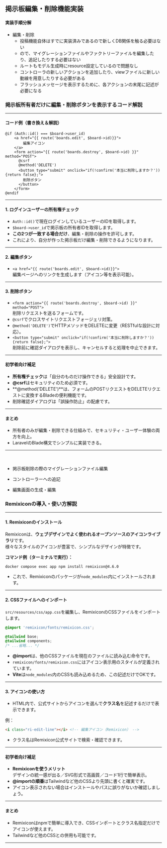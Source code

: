 ## 掲示板編集・削除機能実装

#### 実装手順分解

- 編集・削除
  - 投稿機能自体はすでに実装済みであるので新しくDB関係を触る必要はない
  - ので、マイグレーションファイルやファクトリーファイルを編集したり、追記したりする必要はない
  - ルートもモデル生成時にresource設定しているので問題なし
  - コントローラの新しいアクションを追加したり、viewファイルに新しい動線を用意したりする必要がある
  - フラッシュメッセージを表示するために、各アクションの末尾に記述が必要になる
    

### 掲示板所有者だけに編集・削除ボタンを表示するコード解説

---

#### コード例（書き換え＆解説）

```blade
@if (Auth::id() === $board->user_id)
    <a href="{{ route('boards.edit', $board->id)}}">
        編集アイコン
    </a>
    <form action="{{ route('boards.destroy', $board->id) }}" method="POST">
      @csrf
      @method('DELETE')
      <button type="submit" onclick="if(!confirm('本当に削除しますか？')){return false};">
        削除ボタン
      </button>
    </form>
@endif
```

---

#### 1. ログインユーザーの所有権チェック

- `Auth::id()`で現在ログインしているユーザーのIDを取得します。
- `$board->user_id`で掲示板の所有者IDを取得します。
- **この2つが一致する場合だけ**、編集・削除の操作を許可します。
- これにより、自分が作った掲示板だけ編集・削除できるようになります。

---

#### 2. 編集ボタン

- `<a href="{{ route('boards.edit', $board->id)}}">`  
  編集ページへのリンクを生成します（アイコン等を表示可能）。

---

#### 3. 削除ボタン

- `<form action="{{ route('boards.destroy', $board->id) }}" method="POST">`  
  削除リクエストを送るフォームです。
- `@csrf`でクロスサイトリクエストフォージェリ対策。
- `@method('DELETE')`でHTTPメソッドをDELETEに変更（RESTfulな設計に対応）。
- `<button type="submit" onclick="if(!confirm('本当に削除しますか？')){return false};">`  
  削除前に確認ダイアログを表示し、キャンセルすると処理を中止できます。

---

#### 初学者向け補足

- **所有権チェック**は「自分のものだけ操作できる」安全設計です。
- **@csrf**はセキュリティのため必須です。
- **@method('DELETE')**は、フォームのPOSTリクエストをDELETEリクエストに変換するBladeの便利機能です。
- 削除確認ダイアログは「誤操作防止」の配慮です。

---

#### まとめ

- 所有者のみが編集・削除できる仕組みで、セキュリティ・ユーザー体験の両方を向上。
- LaravelのBlade構文でシンプルに実装できる。

---

　

- 掲示板削除の際のマイグレーションファイル編集









- コントローラーへの追記











- 編集画面の生成・編集









### Remixiconの導入・使い方解説

---

#### 1. Remixiconのインストール

Remixiconは、**ウェブデザインでよく使われるオープンソースのアイコンライブラリ**です。  
様々なスタイルのアイコンが豊富で、シンプルなデザインが特徴です。

**コマンド例（ターミナルで実行）：**
```bash
docker compose exec app npm install remixicon@4.6.0
```
- これで、Remixiconのパッケージが`node_modules`内にインストールされます。

---

#### 2. CSSファイルへのインポート

`src/resources/css/app.css`を編集し、RemixiconのCSSファイルをインポートします。

```css
@import 'remixicon/fonts/remixicon.css';

@tailwind base;
@tailwind components;
/* ...省略... */
```

- **@import**は、他のCSSファイルを現在のファイルに読み込む命令です。
- `remixicon/fonts/remixicon.css`にはアイコン表示用のスタイルが定義されています。
- **Vite**は`node_modules`内のCSSも読み込めるため、この記述だけでOKです。

---

#### 3. アイコンの使い方

- HTML内で、公式サイトからアイコンを選んで**クラス名**を記述するだけで表示できます。

例：
```html
<i class="ri-edit-line"></i> <!-- 編集アイコン（Remixicon） -->
```

- クラス名はRemixicon公式サイトで検索・確認できます。

---

#### 初学者向け補足

- **Remixiconを使うメリット**  
  デザインの統一感が出る／SVG形式で高画質／コード1行で簡単表示。
- **@importの順番**はTailwindなど他のCSSより先頭に書くと確実です。
- アイコン表示されない場合はインストールやパスに誤りがないか確認しましょう。

---

#### まとめ

- Remixiconはnpmで簡単に導入でき、CSSインポートとクラス名指定だけでアイコンが使えます。
- Tailwindなど他のCSSとの併用も可能です。

---
